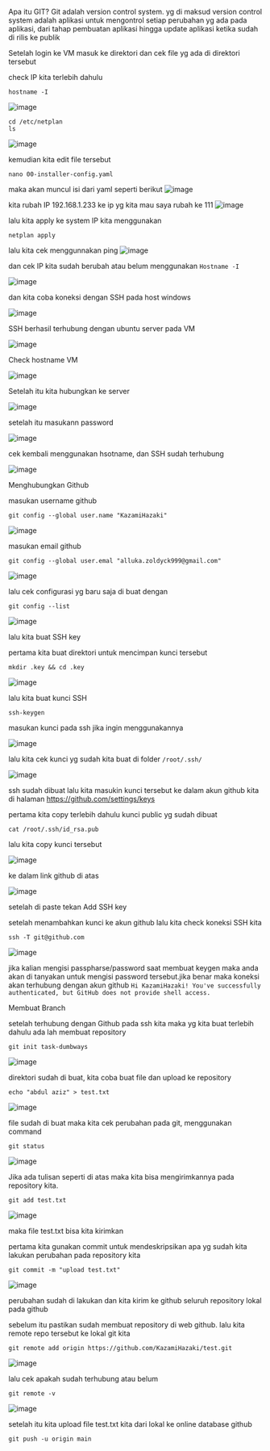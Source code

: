 
Apa itu GIT?
Git adalah version control system. yg di maksud version control system adalah aplikasi  untuk mengontrol setiap perubahan yg ada pada aplikasi, dari tahap pembuatan aplikasi hingga update aplikasi ketika sudah di rilis ke publik



Setelah login ke VM
masuk ke direktori dan cek file yg ada di direktori tersebut

check IP kita terlebih dahulu

```shell
hostname -I
```
![image](https://user-images.githubusercontent.com/56806850/202520770-9e70969b-407e-420d-9cdb-c08105245338.png)


```shell
cd /etc/netplan
ls
```
![image](https://user-images.githubusercontent.com/56806850/202516666-57c70d14-130f-47ee-b741-03f6da3face4.png)

kemudian kita edit file tersebut

```shell
nano 00-installer-config.yaml
```
maka akan muncul isi dari yaml seperti berikut
![image](https://user-images.githubusercontent.com/56806850/202520907-30dc7484-4205-43cf-bc64-c40970a5f59b.png)

kita rubah IP 192.168.1.233 ke ip yg kita mau saya rubah ke 111
![image](https://user-images.githubusercontent.com/56806850/202521081-a51c9d64-d626-4fa3-b23c-277e21111918.png)

lalu kita apply ke system IP kita menggunakan 

```shell
netplan apply
```
lalu kita cek menggunnakan ping
![image](https://user-images.githubusercontent.com/56806850/202521417-02833047-a4b8-448e-a4e0-6930240369a1.png)

dan cek IP kita sudah berubah atau belum menggunakan `Hostname -I`

![image](https://user-images.githubusercontent.com/56806850/202521529-3a63eb71-f0f6-42a9-8db8-a02236fd7099.png)


dan kita coba koneksi dengan SSH pada host windows

![image](https://user-images.githubusercontent.com/56806850/202521893-fe2de2a5-88d2-4e82-85d5-9deca2b51672.png)

SSH berhasil terhubung dengan ubuntu server pada VM

![image](https://user-images.githubusercontent.com/56806850/202522011-bc4b649c-2bb8-4a4b-a938-e68e109f22c6.png)


Check hostname VM

![image](https://user-images.githubusercontent.com/56806850/202593922-ddecddce-b9f2-4ac0-b03f-f7498e2d7c3d.png)

Setelah itu kita hubungkan ke server 

![image](https://user-images.githubusercontent.com/56806850/202594057-0f88f9a1-812b-42f5-87a1-be5e9e90d1d9.png)

setelah itu masukann password

![image](https://user-images.githubusercontent.com/56806850/202594111-a5bdea5f-40d5-4ff2-8fe4-c14bc0d36f1a.png)

cek kembali menggunakan hsotname, dan SSH sudah terhubung 

![image](https://user-images.githubusercontent.com/56806850/202594166-44248310-f10e-4fc1-b4f8-0497975c95c7.png)



Menghubungkan Github 

masukan username github 
```shell
git config --global user.name "KazamiHazaki"
```

![image](https://user-images.githubusercontent.com/56806850/202594386-3f70426a-e348-46f9-88be-83f1408d788a.png)


masukan email github

```shel
git config --global user.emal "alluka.zoldyck999@gmail.com"
```

![image](https://user-images.githubusercontent.com/56806850/202594452-e53a7bf9-7129-4a1a-a0a9-2a1955677046.png)

lalu cek configurasi yg baru saja di buat dengan 

```shell
git config --list
```
![image](https://user-images.githubusercontent.com/56806850/202594818-e219a4dc-f5fb-475f-982a-4f816ad2aa82.png)

lalu kita buat SSH key

pertama kita buat direktori untuk mencimpan kunci tersebut 

```shell
mkdir .key && cd .key
```

![image](https://user-images.githubusercontent.com/56806850/202595637-13549137-66f5-4a2a-a01c-0494d8426808.png)

lalu kita buat kunci SSH 

```shell
ssh-keygen
```

masukan kunci pada ssh jika ingin menggunakannya

![image](https://user-images.githubusercontent.com/56806850/202595887-e5a4ce40-4482-4076-8f10-678965c3f052.png)


lalu kita cek kunci yg sudah kita buat di folder `/root/.ssh/`

![image](https://user-images.githubusercontent.com/56806850/202596027-4f6b1a4e-1143-4c24-b054-3f8af9af0046.png)

ssh sudah dibuat lalu kita masukin kunci tersebut ke dalam akun github kita
di halaman https://github.com/settings/keys

pertama kita copy terlebih dahulu kunci public yg sudah dibuat

```shell
cat /root/.ssh/id_rsa.pub
```

lalu kita copy kunci tersebut 

![image](https://user-images.githubusercontent.com/56806850/202596565-97a0d240-4b79-421f-84b9-d431f27146af.png)


ke dalam link github di atas

![image](https://user-images.githubusercontent.com/56806850/202596750-8ddf3352-6770-466f-bd34-e8ab58cb8bcb.png)

setelah di paste tekan Add SSH key

setelah menambahkan kunci ke akun github lalu kita check koneksi SSH kita 

```shell
ssh -T git@github.com
```

![image](https://user-images.githubusercontent.com/56806850/202596952-c59881bc-3e58-4537-a3f5-9144ebcbf9e5.png)

jika kalian mengisi passpharse/password saat membuat keygen maka anda akan di tanyakan untuk mengisi password tersebut.jika benar maka koneksi akan terhubung dengan akun github `Hi KazamiHazaki! You've successfully authenticated, but GitHub does not provide shell access.
`


Membuat Branch

setelah terhubung dengan Github pada ssh kita maka yg kita buat terlebih dahulu ada lah membuat repository

```shell
git init task-dumbways
```

![image](https://user-images.githubusercontent.com/56806850/202597387-5a767db7-ec09-4ffd-9e91-217b9d141836.png)

direktori sudah di buat, kita coba buat file dan upload ke repository

```shell
echo "abdul aziz" > test.txt
```

![image](https://user-images.githubusercontent.com/56806850/202597736-4fa2706d-022f-4cad-9aa8-6f5261e2a47c.png)

file sudah di buat maka kita cek perubahan pada git, menggunakan command 

```shell
git status 
```

![image](https://user-images.githubusercontent.com/56806850/202597809-9a8f2bfd-2e56-467f-b696-599f03f98484.png)


Jika ada tulisan seperti di atas maka kita bisa mengirimkannya pada repository kita.

```shell
git add test.txt
```
![image](https://user-images.githubusercontent.com/56806850/202598029-50bc67a6-258d-475f-9605-a6845991f40f.png)

maka file test.txt bisa kita kirimkan

pertama kita gunakan commit untuk mendeskripsikan apa yg sudah kita lakukan perubahan pada repository kita

```shell 
git commit -m "upload test.txt"
```
![image](https://user-images.githubusercontent.com/56806850/202598405-aedbd893-6314-4fcc-b514-1d7a2fd902a7.png)

perubahan sudah di lakukan dan kita  kirim ke github seluruh repository lokal pada github


sebelum itu pastikan sudah membuat repository di web github. lalu kita remote repo tersebut ke lokal git kita

```shell
git remote add origin https://github.com/KazamiHazaki/test.git
```
![image](https://user-images.githubusercontent.com/56806850/202599182-7b688888-53b8-459c-be1f-9611f16ee7df.png)


lalu cek apakah sudah terhubung atau belum

```shell
git remote -v
```


![image](https://user-images.githubusercontent.com/56806850/202599283-e29acd5c-48b3-43f7-b659-535a752f4be0.png)

setelah itu kita upload file test.txt kita dari lokal ke online database github

```shell
git push -u origin main
```

